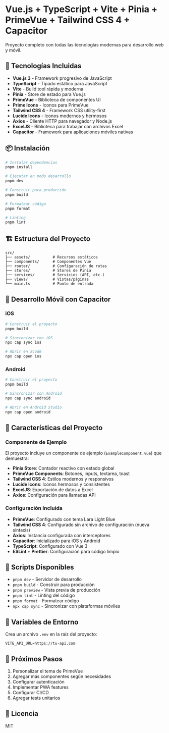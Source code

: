 # Vue.js + TypeScript + Vite + Pinia + PrimeVue + Tailwind CSS 4 + Capacitor

Proyecto completo con todas las tecnologías modernas para desarrollo web y móvil.

## 🚀 Tecnologías Incluidas

- **Vue.js 3** - Framework progresivo de JavaScript
- **TypeScript** - Tipado estático para JavaScript
- **Vite** - Build tool rápida y moderna
- **Pinia** - Store de estado para Vue.js
- **PrimeVue** - Biblioteca de componentes UI
- **Prime Icons** - Iconos para PrimeVue
- **Tailwind CSS 4** - Framework CSS utility-first
- **Lucide Icons** - Iconos modernos y hermosos
- **Axios** - Cliente HTTP para navegador y Node.js
- **ExcelJS** - Biblioteca para trabajar con archivos Excel
- **Capacitor** - Framework para aplicaciones móviles nativas

## 📦 Instalación

```bash
# Instalar dependencias
pnpm install

# Ejecutar en modo desarrollo
pnpm dev

# Construir para producción
pnpm build

# Formatear código
pnpm format

# Linting
pnpm lint
```

## 🏗️ Estructura del Proyecto

```
src/
├── assets/          # Recursos estáticos
├── components/      # Componentes Vue
├── router/          # Configuración de rutas
├── stores/          # Stores de Pinia
├── services/        # Servicios (API, etc.)
├── views/           # Vistas/páginas
└── main.ts          # Punto de entrada
```

## 📱 Desarrollo Móvil con Capacitor

### iOS

```bash
# Construir el proyecto
pnpm build

# Sincronizar con iOS
npx cap sync ios

# Abrir en Xcode
npx cap open ios
```

### Android

```bash
# Construir el proyecto
pnpm build

# Sincronizar con Android
npx cap sync android

# Abrir en Android Studio
npx cap open android
```

## 🎨 Características del Proyecto

### Componente de Ejemplo

El proyecto incluye un componente de ejemplo (`ExampleComponent.vue`) que demuestra:

- **Pinia Store**: Contador reactivo con estado global
- **PrimeVue Components**: Botones, inputs, textarea, toast
- **Tailwind CSS 4**: Estilos modernos y responsivos
- **Lucide Icons**: Iconos hermosos y consistentes
- **ExcelJS**: Exportación de datos a Excel
- **Axios**: Configuración para llamadas API

### Configuración Incluida

- **PrimeVue**: Configurado con tema Lara Light Blue
- **Tailwind CSS 4**: Configurado sin archivo de configuración (nueva sintaxis)
- **Axios**: Instancia configurada con interceptores
- **Capacitor**: Inicializado para iOS y Android
- **TypeScript**: Configurado con Vue 3
- **ESLint + Prettier**: Configuración para código limpio

## 🔧 Scripts Disponibles

- `pnpm dev` - Servidor de desarrollo
- `pnpm build` - Construir para producción
- `pnpm preview` - Vista previa de producción
- `pnpm lint` - Linting del código
- `pnpm format` - Formatear código
- `npx cap sync` - Sincronizar con plataformas móviles

## 📝 Variables de Entorno

Crea un archivo `.env` en la raíz del proyecto:

```env
VITE_API_URL=https://tu-api.com
```

## 🎯 Próximos Pasos

1. Personalizar el tema de PrimeVue
2. Agregar más componentes según necesidades
3. Configurar autenticación
4. Implementar PWA features
5. Configurar CI/CD
6. Agregar tests unitarios

## 📄 Licencia

MIT
